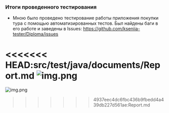 ### Итоги проведенного тестирования

* Мною было проведено тестирование работы приложения покупки
  тура с помощью автоматизированных тестов. Был найдены баги в его
  работе и заведены в Issues: https://github.com/kseniia-tester/Diploma/issues
  
  
  

<<<<<<< HEAD:src/test/java/documents/Report.md
![img.png](../../../../img.png)
=======
![img.png](img.png)
>>>>>>> 4937eec4dc6fbc436b9fbedd4a439db227d561ae:Report.md

